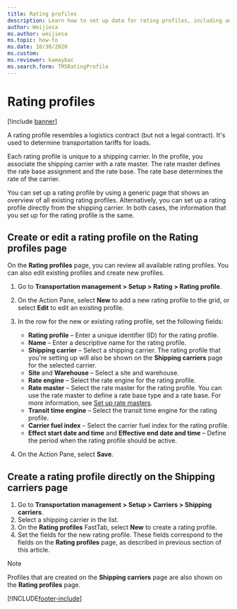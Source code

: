 ```yaml
--- 
title: Rating profiles
description: Learn how to set up data for rating profiles, including an outline and process for creating or editing rating profiles on the rating profiles page.
author: Weijiesa
ms.author: weijiesa
ms.topic: how-to
ms.date: 10/30/2020
ms.custom:
ms.reviewer: kamaybac 
ms.search.form: TMSRatingProfile
---
```


# Rating profiles

[!include [banner](../../includes/banner.md)]

A rating profile resembles a logistics contract (but not a legal contract). It's used to determine transportation tariffs for loads. 

Each rating profile is unique to a shipping carrier. In the profile, you associate the shipping carrier with a rate master. The rate master defines the rate base assignment and the rate base. The rate base determines the rate of the carrier.

You can set up a rating profile by using a generic page that shows an overview of all existing rating profiles. Alternatively, you can set up a rating profile directly from the shipping carrier. In both cases, the information that you set up for the rating profile is the same.

## Create or edit a rating profile on the Rating profiles page

On the **Rating profiles** page, you can review all available rating profiles. You can also edit existing profiles and create new profiles.

1. Go to **Transportation management \> Setup \> Rating \> Rating profile**.
1. On the Action Pane, select **New** to add a new rating profile to the grid, or select **Edit** to edit an existing profile.
1. In the row for the new or existing rating profile, set the following fields:

    - **Rating profile** – Enter a unique identifier (ID) for the rating profile.
    - **Name** – Enter a descriptive name for the rating profile.
    - **Shipping carrier** – Select a shipping carrier. The rating profile that you're setting up will also be shown on the **Shipping carriers** page for the selected carrier.
    - **Site** and **Warehouse** – Select a site and warehouse.
    - **Rate engine** – Select the rate engine for the rating profile.
    - **Rate master** – Select the rate master for the rating profile. You can use the rate master to define a rate base type and a rate base. For more information, see [Set up rate masters](set-up-rate-masters.md).
    - **Transit time engine** – Select the transit time engine for the rating profile.
    - **Carrier fuel index** – Select the carrier fuel index for the rating profile.
    - **Effect start date and time** and **Effective end date and time** – Define the period when the rating profile should be active.

1. On the Action Pane, select **Save**.

## Create a rating profile directly on the Shipping carriers page

1. Go to **Transportation management \> Setup \> Carriers \> Shipping carriers**.
1. Select a shipping carrier in the list.
1. On the **Rating profiles** FastTab, select **New** to create a rating profile.
1. Set the fields for the new rating profile. These fields correspond to the fields on the **Rating profiles** page, as described in previous section of this article.

> [!NOTE]
> Profiles that are created on the **Shipping carriers** page are also shown on the **Rating profiles** page.


[!INCLUDE[footer-include](../../../includes/footer-banner.md)]